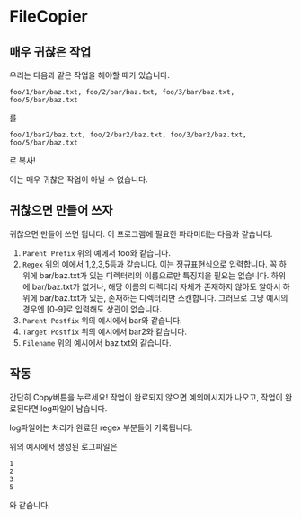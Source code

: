 # FileCopier
## 매우 귀찮은 작업
우리는 다음과 같은 작업을 해야할 때가 있습니다.

`foo/1/bar/baz.txt, foo/2/bar/baz.txt, foo/3/bar/baz.txt, foo/5/bar/baz.txt`

를

`foo/1/bar2/baz.txt, foo/2/bar2/baz.txt, foo/3/bar2/baz.txt, foo/5/bar/baz.txt`

로 복사!

이는 매우 귀찮은 작업이 아닐 수 없습니다.

## 귀찮으면 만들어 쓰자
귀찮으면 만들어 쓰면 됩니다.
이 프로그램에 필요한 파라미터는 다음과 같습니다.

1. `Parent Prefix`
위의 예에서 foo와 같습니다.
2. `Regex`
위의 예에서 1,2,3,5등과 같습니다.
이는 정규표현식으로 입력합니다. 꼭 하위에 bar/baz.txt가 있는 디렉터리의 이름으로만 특징지을 필요는 없습니다.
하위에 bar/baz.txt가 없거나, 해당 이름의 디렉터리 자체가 존재하지 않아도 알아서 하위에 bar/baz.txt가 있는, 존재하는 디렉터리만 스캔합니다.
그러므로 그냥 예시의 경우엔 [0-9]로 입력해도 상관이 없습니다.
3. `Parent Postfix`
위의 예시에서 bar와 같습니다.
4. `Target Postfix`
위의 예시에서 bar2와 같습니다.
5. `Filename`
위의 예시에서 baz.txt와 같습니다.

## 작동
간단히 Copy버튼을 누르세요! 작업이 완료되지 않으면 예외메시지가 나오고, 작업이 완료된다면 log파일이 남습니다.

log파일에는 처리가 완료된 regex 부분들이 기록됩니다.

위의 예시에서 생성된 로그파일은
```
1
2
3
5
```
와 같습니다.
